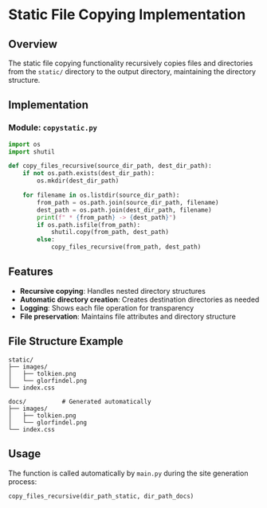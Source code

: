 # Static File Copying Implementation

## Overview

The static file copying functionality recursively copies files and directories from the `static/` directory to the output directory, maintaining the directory structure.

## Implementation

### Module: `copystatic.py`

```python
import os
import shutil

def copy_files_recursive(source_dir_path, dest_dir_path):
    if not os.path.exists(dest_dir_path):
        os.mkdir(dest_dir_path)

    for filename in os.listdir(source_dir_path):
        from_path = os.path.join(source_dir_path, filename)
        dest_path = os.path.join(dest_dir_path, filename)
        print(f" * {from_path} -> {dest_path}")
        if os.path.isfile(from_path):
            shutil.copy(from_path, dest_path)
        else:
            copy_files_recursive(from_path, dest_path)
```

## Features

- **Recursive copying**: Handles nested directory structures
- **Automatic directory creation**: Creates destination directories as needed
- **Logging**: Shows each file operation for transparency
- **File preservation**: Maintains file attributes and directory structure

## File Structure Example

```
static/
├── images/
│   ├── tolkien.png
│   └── glorfindel.png
└── index.css

docs/          # Generated automatically
├── images/
│   ├── tolkien.png
│   └── glorfindel.png
└── index.css
```

## Usage

The function is called automatically by `main.py` during the site generation process:

```python
copy_files_recursive(dir_path_static, dir_path_docs)
```
